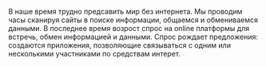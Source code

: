 В наше время трудно предсавить мир без интернета. Мы проводим часы сканируя
сайты в поиске информации, общаемся и обмениваемся данными. В последнее время
возрост спрос на online платформы для встречь, обмен информацией и данными. Спрос
рождает предложения: создаются приложения, позволяющие связываться с одним или 
несколькими участниками по средствам интерет.
